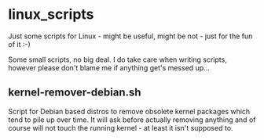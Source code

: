 # linux_scripts
Just some scripts for Linux - might be useful, might be not - just for the fun of it :-)

Some small scripts, no big deal.
I do take care when writing scripts, however please don't blame me if anything get's messed up...


## kernel-remover-debian.sh
Script for Debian based distros to remove obsolete kernel packages which tend to pile up over time. It will ask before actually removing anything and of course will not touch the running kernel - at least it isn't supposed to.

